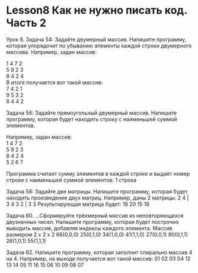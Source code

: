 # Lesson8  Как не нужно писать код. Часть 2

Урок 8. 
Задача 54: Задайте двумерный массив. Напишите программу, которая упорядочит по убыванию элементы каждой строки двумерного массива.
Например, задан массив:

1 4 7 2          
5 9 2 3         
8 4 2 4      
В итоге получается вот такой массив:    
7 4 2 1           
9 5 3 2          
8 4 4 2              

Задача 56: Задайте прямоугольный двумерный массив. Напишите программу, которая будет находить строку с наименьшей суммой элементов.      

Например, задан массив:        
1 4 7 2           
5 9 2 3          
8 4 2 4        
5 2 6 7         

Программа считает сумму элементов в каждой строке и выдаёт номер строки с наименьшей суммой элементов: 1 строка

Задача 58: Задайте две матрицы. Напишите программу, которая будет находить произведение двух матриц.
Например, даны 2 матрицы:
2 4 | 3 4
3 2 | 3 3
Результирующая матрица будет:
18 20
15 18

Задача 60. ...Сформируйте трёхмерный массив из неповторяющихся двузначных чисел. Напишите программу, которая будет построчно выводить массив, добавляя индексы каждого элемента.
Массив размером 2 x 2 x 2
66(0,0,0) 25(0,1,0)
34(1,0,0) 41(1,1,0)
27(0,0,1) 90(0,1,1)
26(1,0,1) 55(1,1,1)

Задача 62. Напишите программу, которая заполнит спирально массив 4 на 4.
Например, на выходе получается вот такой массив:
01 02 03 04
12 13 14 05
11 16 15 06
10 09 08 07
